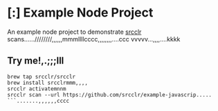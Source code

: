 # [:] Example Node Project

An example node project to demonstrate [srcclr](https://www.srcclr.com) scans......////////,,,,,,mmmllllcccc,,,,,,,,....ccc
vvvvv...,,,,....kkkk
## Try me!,.;;;lll

```wwwww...........dddd
brew tap srcclr/srcclr
brew install srcclrmmm,,,,
srcclr activatemnnm
srcclr scan --url https://github.com/srcclr/example-javascrip.....
```.......,,,,,,cccc
